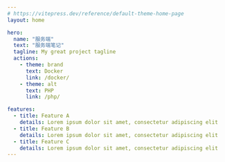 ```yaml
---
# https://vitepress.dev/reference/default-theme-home-page
layout: home

hero:
  name: "服务端"
  text: "服务端笔记"
  tagline: My great project tagline
  actions:
    - theme: brand
      text: Docker
      link: /docker/
    - theme: alt
      text: PHP
      link: /php/

features:
  - title: Feature A
    details: Lorem ipsum dolor sit amet, consectetur adipiscing elit
  - title: Feature B
    details: Lorem ipsum dolor sit amet, consectetur adipiscing elit
  - title: Feature C
    details: Lorem ipsum dolor sit amet, consectetur adipiscing elit
---
```


